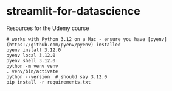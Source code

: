 # streamlit-for-datascience
Resources for the Udemy course

```
# works with Python 3.12 on a Mac - ensure you have [pyenv](https://github.com/pyenv/pyenv) installed
pyenv install 3.12.0
pyenv local 3.12.0
pyenv shell 3.12.0
python -m venv venv
. venv/bin/activate
python --version  # should say 3.12.0
pip install -r requirements.txt

```
